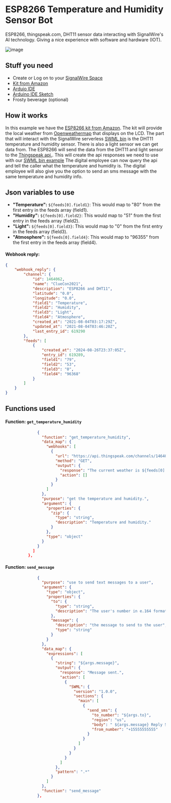 # ESP8266 Temperature and Humidity Sensor Bot

ESP8266, thingspeak.com, DHT11 sensor data interacting with SignalWire's AI technology. Giving a nice experience with software and hardware (IOT).

![image](https://github.com/user-attachments/assets/c8b7671b-e238-48a2-8899-e1d01b2b7eec)


## Stuff you need
- Create or Log on to your [SignalWire Space](https://signalwire.com/signin)
- [Kit from Amazon](https://www.amazon.com/gp/product/B07GPBBY7F)
- [Arduio IDE](https://docs.arduino.cc/software/ide-v2/tutorials/getting-started/ide-v2-downloading-and-installing)
- [Arduino IDE Sketch](https://github.com/signalwire/digital_employees/tree/main/serverless/ESP8266_Temperature_and_Humidity_Sensor_Bot/arduino_sketch)
- Frosty beverage (optional)

## How it works

In this example we have the [ESP8266 kit from Amazon](https://www.amazon.com/gp/product/B07GPBBY7F). The kit will provide the local weather from [Openweathermap](https://openweathermap.org/) that displays on the LCD. The part that will interact with the SignalWire serverless [SWML bin](https://github.com/signalwire/digital_employees/blob/main/serverless/ESP8266_Temperature_and_Humidity_Sensor_Bot/full_example_SWML.json) is the DHT11 temperature and humidity sensor. There is also a light sensor we can get data from. The ESP8266 will send the data from the DHT11 and light sensor to the [Thingspeak api.](api.thingspeak.com). This will create the api responses we need to use with our [SWML bin example](https://github.com/signalwire/digital_employees/blob/main/serverless/ESP8266_Temperature_and_Humidity_Sensor_Bot/full_example_SWML.json) The digital employee can now query the api and tell the caller what the temperature and humidity is. The digital employee will also give you the option to send an sms message with the same temperature and humidity info.


## Json variables to use

- **"Temperature":** `${feeds[0].field1}`: This would map to "80" from the first entry in the feeds array (field1).
- **"Humidity":** `${feeds[0].field2}`: This would map to "51" from the first entry in the feeds array (field2).
- **"Light":** `${feeds[0].field3}`: This would map to "0" from the first entry in the feeds array (field3).
- **"Atmosphere":** `${feeds[0].field4}`: This would map to "96355" from the first entry in the feeds array (field4).

#### Webhook reply:
```json
{
    "webhook_reply": {
        "channel": {
            "id": 1464062,
            "name": "ClueCon2021",
            "description": "ESP8266 and DHT11",
            "latitude": "0.0",
            "longitude": "0.0",
            "field1": "Temperature",
            "field2": "Humidity",
            "field3": "Light",
            "field4": "Atmosphere",
            "created_at": "2021-08-04T03:17:29Z",
            "updated_at": "2021-08-04T03:46:20Z",
            "last_entry_id": 619290
        },
        "feeds": [
            {
                "created_at": "2024-08-26T23:37:05Z",
                "entry_id": 619289,
                "field1": "79",
                "field2": "53",
                "field3": "0",
                "field4": "96368"
            }
        ]
    }
}
```

## Functions used

#### **Function:** `get_temperature_humidity`

```json
              {
                "function": "get_temperature_humidity",
                "data_map": {
                  "webhooks": [
                    {
                      "url": "https://api.thingspeak.com/channels/1464062/feeds.json?results=2",
                      "method": "GET",
                      "output": {
                        "response": "The current weather is ${feeds[0].field1} and humidity is ${feeds[0].field2}",
                        "action": []
                      }
                    }
                  ]
                },
                "purpose": "get the temperature and humidity.",
                "argument": {
                  "properties": {
                    "zip": {
                      "type": "string",
                      "description": "Temperature and humidity."
                    }
                  },
                  "type": "object"
                }
              }
            ]
          },
```

#### **Function:** `send_message`

```json
              {
                "purpose": "use to send text messages to a user",
                "argument": {
                  "type": "object",
                  "properties": {
                    "to": {
                      "type": "string",
                      "description": "The user's number in e.164 format"
                    },
                    "message": {
                      "description": "the message to send to the user",
                      "type": "string"
                    }
                  }
                },
                "data_map": {
                  "expressions": [
                    {
                      "string": "${args.message}",
                      "output": {
                        "response": "Message sent.",
                        "action": [
                          {
                            "SWML": {
                              "version": "1.0.0",
                              "sections": {
                                "main": [
                                  {
                                    "send_sms": {
                                      "to_number": "${args.to}",
                                      "region": "us",
                                      "body": " ${args.message} Reply STOP to stop.",
                                      "from_number": "+15555555555"
                                    }
                                  }
                                ]
                              }
                            }
                          }
                        ]
                      },
                      "pattern": ".*"
                    }
                  ]
                },
                "function": "send_message"
              },
```
